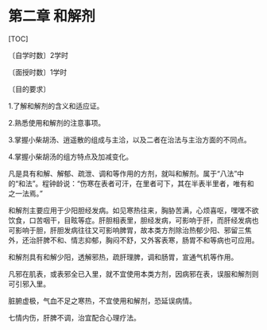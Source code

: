 # 第二章  和解剂

[TOC]

〔自学时数〕2学时

〔面授时数〕1学时

〔目的要求〕

1.了解和解剂的含义和适应证。

2.熟悉使用和解剂的注意事项。

3.掌握小柴胡汤、逍遥散的组成与主洽，以及二者在治法与主治方面的不同点。

4.掌握小柴胡汤的组方特点及加减变化。

凡是具有和解、解郁、疏泄、调和等作用的方剂，就叫和解剂。属于“八法”中的“和法”。程钟龄说：“伤寒在表者可汗，在里者可下，其在半表半里者，唯有和之一法焉。”

和解剂主要应用于少阳胆经发病。如见寒热往来，胸胁苦满，心烦喜呕，嘿嘿不欲饮食，口苦咽干，目眩等症。肝胆相表里，胆经发病，可影响于肝，而肝经发病也可影响于胆，肝胆发病往往又可影响脾胃，故本类方剂除治热郁少阳、邪留三焦外，还治肝脾不和、情志抑郁，胸闷不舒，又外客表寒，肠胃不和等病也可应用。

和解剂具有和解少阳，透解邪热，疏肝理脾，调和肠胃，宣通气机等作用。

凡邪在肌表，或表邪全已入里，就不宜使用本类方剂，因病邪在表，误服和解剂则可引邪入里。

脏腑虚极，气血不足之寒热，不宜使用和解剂，恐延误病情。

七情内伤，肝脾不调，治宜配合心理疗法。
